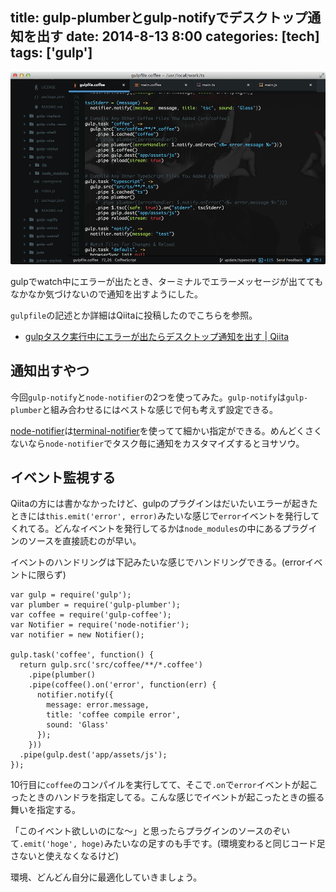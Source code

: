 title: gulp-plumberとgulp-notifyでデスクトップ通知を出す
date: 2014-8-13 8:00
categories: [tech]
tags: ['gulp']
---

![gulp-plumber & gulp-notify](/img/photo/2014-08-13.png)

gulpでwatch中にエラーが出たとき、ターミナルでエラーメッセージが出ててもなかなか気づけないので通知を出すようにした。

<!-- more -->

`gulpfile`の記述とか詳細はQiitaに投稿したのでこちらを参照。

* [gulpタスク実行中にエラーが出たらデスクトップ通知を出す | Qiita](http://qiita.com/nakajmg/items/8add9c58ea28a8f31eed)

## 通知出すやつ

今回`gulp-notify`と`node-notifier`の2つを使ってみた。`gulp-notify`は`gulp-plumber`と組み合わせるにはベストな感じで何も考えず設定できる。

[node-notifier](https://www.npmjs.org/package/node-notifier)は[terminal-notifier](https://github.com/alloy/terminal-notifier)を使ってて細かい指定ができる。めんどくさくないなら`node-notifier`でタスク毎に通知をカスタマイズするとヨサソウ。

## イベント監視する

Qiitaの方には書かなかったけど、gulpのプラグインはだいたいエラーが起きたときには`this.emit('error', error)`みたいな感じで`error`イベントを発行してくれてる。どんなイベントを発行してるかは`node_modules`の中にあるプラグインのソースを直接読むのが早い。

イベントのハンドリングは下記みたいな感じでハンドリングできる。(errorイベントに限らず)

```
var gulp = require('gulp');
var plumber = require('gulp-plumber');
var coffee = require('gulp-coffee');
var Notifier = require('node-notifier');
var notifier = new Notifier();

gulp.task('coffee', function() {
  return gulp.src('src/coffee/**/*.coffee')
    .pipe(plumber()
    .pipe(coffee().on('error', function(err) {
      notifier.notify({
        message: error.message,
        title: 'coffee compile error',
        sound: 'Glass'
      });
    }))
  .pipe(gulp.dest('app/assets/js');
});
```

10行目に`coffee`のコンパイルを実行してて、そこで`.on`で`error`イベントが起こったときのハンドラを指定してる。こんな感じでイベントが起こったときの振る舞いを指定する。

「このイベント欲しいのにな〜」と思ったらプラグインのソースのぞいて`.emit('hoge', hoge)`みたいなの足すのも手です。(環境変わると同じコード足さないと使えなくなるけど)

環境、どんどん自分に最適化していきましょう。
